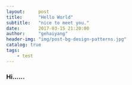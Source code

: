 ```yaml
---
layout:     post
title:      "Hello World"
subtitle:   "nice to meet you."
date:       2017-03-15 21:20:00
author:     "gehaiyang"
header-img: "img/post-bg-design-patterns.jpg"
catalog: true
tags:
    - test
---
```

### Hi......
